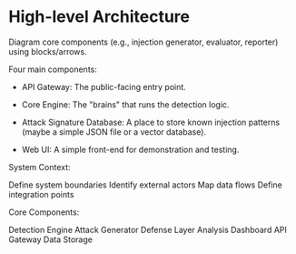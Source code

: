 # High-level Architecture

Diagram core components (e.g., injection generator, evaluator, reporter) using blocks/arrows.

Four main components:

- API Gateway: The public-facing entry point.

- Core Engine: The "brains" that runs the detection logic.

- Attack Signature Database: A place to store known injection patterns (maybe a simple JSON file or a vector database).

- Web UI: A simple front-end for demonstration and testing.

System Context:

 Define system boundaries
 Identify external actors
 Map data flows
 Define integration points


Core Components:

 Detection Engine
 Attack Generator
 Defense Layer
 Analysis Dashboard
 API Gateway
 Data Storage